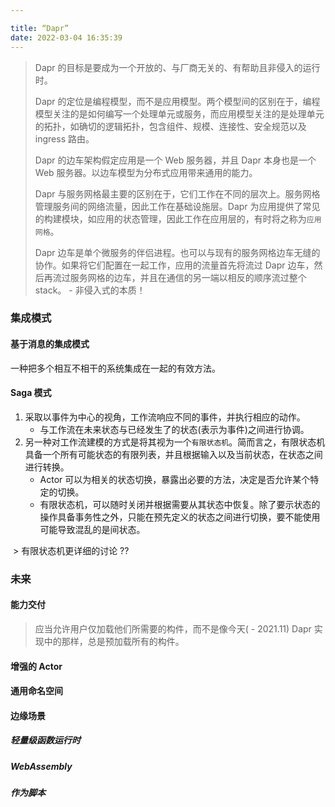 ```yaml
---

title: “Dapr”
date: 2022-03-04 16:35:39
---
```


> Dapr 的目标是要成为一个开放的、与厂商无关的、有帮助且非侵入的运行时。
>
> Dapr 的定位是编程模型，而不是应用模型。两个模型间的区别在于，编程模型关注的是如何编写一个处理单元或服务，而应用模型关注的是处理单元的拓扑，如确切的逻辑拓扑，包含组件、规模、连接性、安全规范以及 ingress 路由。
>
> Dapr 的边车架构假定应用是一个 Web 服务器，并且 Dapr 本身也是一个 Web 服务器。以边车模型为分布式应用带来通用的能力。
>
> Dapr 与服务网格最主要的区别在于，它们工作在不同的层次上。服务网格管理服务间的网络流量，因此工作在基础设施层。Dapr 为应用提供了常见的构建模块，如应用的状态管理，因此工作在应用层的，有时将之称为`应用网格`。
>
> Dapr 边车是单个微服务的伴侣进程。也可以与现有的服务网格边车无缝的协作。如果将它们配置在一起工作，应用的流量首先将流过 Dapr 边车，然后再流过服务网格的边车，并且在通信的另一端以相反的顺序流过整个 stack。 - 非侵入式的本质！

### 集成模式

#### 基于消息的集成模式

一种把多个相互不相干的系统集成在一起的有效方法。

#### Saga 模式

1. 采取以事件为中心的视角，工作流响应不同的事件，并执行相应的动作。
   - 与工作流在未来状态与已经发生了的状态(表示为事件)之间进行协调。
2. 另一种对工作流建模的方式是将其视为一个`有限状态机`。简而言之，有限状态机具备一个所有可能状态的有限列表，并且根据输入以及当前状态，在状态之间进行转换。
   - Actor 可以为相关的状态切换，暴露出必要的方法，决定是否允许某个特定的切换。
   - 有限状态机，可以随时关闭并根据需要从其状态中恢复。除了要示状态的操作具备事务性之外，只能在预先定义的状态之间进行切换，要不能使用可能导致混乱的是间状态。

​		> 有限状态机更详细的讨论 ??

### 未来

#### 能力交付

> 应当允许用户仅加载他们所需要的构件，而不是像今天( - 2021.11) Dapr 实现中的那样，总是预加载所有的构件。

#### 增强的 Actor

#### 通用命名空间

#### 边缘场景

##### 轻量级函数运行时

##### WebAssembly

##### 作为脚本

